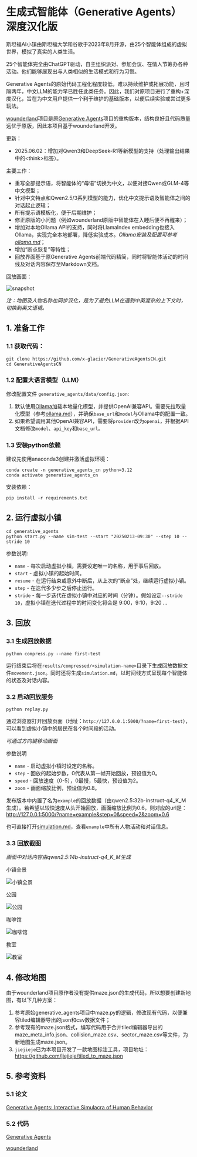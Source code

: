 # 生成式智能体（Generative Agents）深度汉化版

斯坦福AI小镇由斯坦福大学和谷歌于2023年8月开源，由25个智能体组成的虚拟世界，模拟了真实的人类生活。

25个智能体完全由ChatGPT驱动，自主组织派对、参加会议、在情人节筹办各种活动。他们能够展现出与人类相似的生活模式和行为习惯。

Generative Agents的原始代码工程化程度较低，难以持续维护或拓展功能，且时隔两年，中文LLM的能力早已胜任此类任务。因此，我们对原项目进行了重构+深度汉化，旨在为中文用户提供一个利于维护的基础版本，以便后续实验或尝试更多玩法。

[wounderland](https://github.com/Archermmt/wounderland)项目是原[Generative Agents](https://github.com/joonspk-research/generative_agents)项目的重构版本，结构良好且代码质量远优于原版，因此本项目基于wounderland开发。

更新：

- 2025.06.02：增加对Qwen3和DeepSeek-R1等新模型的支持（处理输出结果中的\<think\>标签）。

主要工作：

- 重写全部提示语，将智能体的“母语”切换为中文，以便对接Qwen或GLM-4等中文模型；
- 针对中文特点和Qwen2.5/3系列模型的能力，优化中文提示语及智能体之间的对话起止逻辑；
- 所有提示语模板化，便于后期维护；
- 修正原版的小问题（例如wounderland原版中智能体在入睡后便不再醒来）；
- 增加对本地Ollama API的支持，同时将LlamaIndex embedding也接入Ollama，实现完全本地部署，降低实验成本。*Ollama安装及配置可参考[ollama.md](docs/ollama.md)*；
- 增加“断点恢复”等特性；
- 回放界面基于原Generative Agents前端代码精简，同时将智能体活动的时间线及对话内容保存至Markdown文档。

回放画面：

![snapshot](docs/resources/snapshot.png)

*注：地图及人物名称也同步汉化，是为了避免LLM在遇到中英混杂的上下文时，切换到英文语境。*

## 1. 准备工作

### 1.1 获取代码：

```
git clone https://github.com/x-glacier/GenerativeAgentsCN.git
cd GenerativeAgentsCN
```

### 1.2 配置大语言模型（LLM）

修改配置文件 `generative_agents/data/config.json`:
1. 默认使用[Ollama](https://ollama.com/)加载本地量化模型，并提供OpenAI兼容API。需要先拉取量化模型（参考[ollama.md](docs/ollama.md)），并确保`base_url`和`model`与Ollama中的配置一致。
2. 如果希望调用其他OpenAI兼容API，需要将`provider`改为`openai`，并根据API文档修改`model`、`api_key`和`base_url`。

### 1.3 安装python依赖

建议先使用anaconda3创建并激活虚拟环境：

```
conda create -n generative_agents_cn python=3.12
conda activate generative_agents_cn
```

安装依赖：

```
pip install -r requirements.txt
```

## 2. 运行虚拟小镇

```
cd generative_agents
python start.py --name sim-test --start "20250213-09:30" --step 10 --stride 10
```

参数说明:
- `name` - 每次启动虚拟小镇，需要设定唯一的名称，用于事后回放。
- `start` - 虚拟小镇的起始时间。
- `resume` - 在运行结束或意外中断后，从上次的“断点”处，继续运行虚拟小镇。
- `step` - 在迭代多少步之后停止运行。
- `stride` - 每一步迭代在虚拟小镇中对应的时间（分钟）。假如设定`--stride 10`，虚拟小镇在迭代过程中的时间变化将会是 9:00，9:10，9:20 ...

## 3. 回放

### 3.1 生成回放数据

```
python compress.py --name first-test
```

运行结束后将在`results/compressed/<simulation-name>`目录下生成回放数据文件`movement.json`。同时还将生成`simulation.md`，以时间线方式呈现每个智能体的状态及对话内容。

### 3.2 启动回放服务

```
python replay.py
```

通过浏览器打开回放页面（地址：`http://127.0.0.1:5000/?name=first-test`），可以看到虚拟小镇中的居民在各个时间段的活动。

*可通过方向键移动画面*

参数说明
- `name` - 启动虚拟小镇时设定的名称。
- `step` - 回放的起始步数，0代表从第一帧开始回放，预设值为0。
- `speed` - 回放速度（0-5），0最慢，5最快，预设值为2。
- `zoom` - 画面缩放比例，预设值为0.8。

发布版本中内置了名为`example`的回放数据（由qwen2.5:32b-instruct-q4_K_M生成）。若希望以较快速度从头开始回放，画面缩放比例为0.6，则对应的url是：
http://127.0.0.1:5000/?name=example&step=0&speed=2&zoom=0.6

也可直接打开[simulation.md](generative_agents/results/compressed/example/simulation.md)，查看`example`中所有人物活动和对话信息。

### 3.3 回放截图

*画面中对话内容由qwen2.5:14b-instruct-q4_K_M生成*

小镇全景

![小镇全景](docs/resources/snapshot1.gif)

公园

![公园](docs/resources/snapshot2.gif)

咖啡馆

![咖啡馆](docs/resources/snapshot3.gif)

教室

![教室](docs/resources/snapshot4.gif)

## 4. 修改地图

由于wounderland项目原作者没有提供maze.json的生成代码，所以想要创建新地图，有以下几种方案：

1. 参考原始generative_agents项目中maze.py的逻辑，修改现有代码，以便兼容tiled编辑器导出的json和csv数据文件；
2. 参考现有的maze.json格式，编写代码用于合并tiled编辑器导出的maze_meta_info.json、collision_maze.csv、sector_maze.csv等文件，为新地图生成maze.json。
3. `jiejieje`已为本项目开发了一款地图标注工具，项目地址：https://github.com/jiejieje/tiled_to_maze.json

## 5. 参考资料

### 5.1 论文

[Generative Agents: Interactive Simulacra of Human Behavior](https://arxiv.org/abs/2304.03442)

### 5.2 代码

[Generative Agents](https://github.com/joonspk-research/generative_agents)

[wounderland](https://github.com/Archermmt/wounderland)
